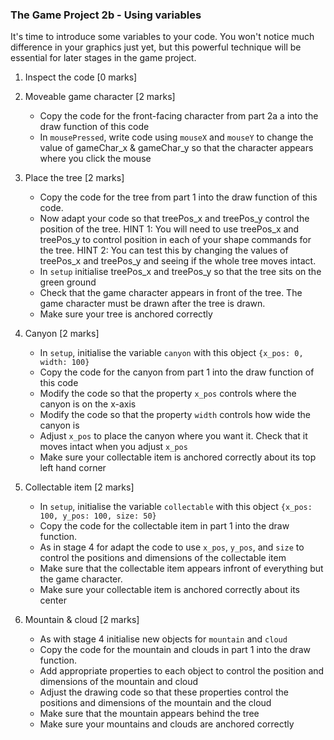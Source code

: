 ### The Game Project 2b - Using variables

It's time to introduce some variables to your code. You won't notice
much difference in your graphics just yet, but this powerful technique will
be essential for later stages in the game project.

1. Inspect the code [0 marks]

2. Moveable game character [2 marks]
	- Copy the code for the front-facing character from part 2a a into
	the draw function of this code
	- In `mousePressed`, write code using `mouseX` and `mouseY` to change the value of gameChar_x & gameChar_y so that the character appears where you click the mouse

3. Place the tree [2 marks]
	- Copy the code for the tree from part 1 into the draw function of this code.
	- Now adapt your code so that treePos_x and treePos_y control the position of the tree.
		HINT 1: You will need to use treePos_x and treePos_y to control position in each of your shape commands for the tree.
		HINT 2: You can test this by changing the values of treePos_x and treePos_y and seeing if the whole tree moves intact.
	- In `setup` initialise treePos_x and treePos_y so that the tree sits on the green ground
	- Check that the game character appears in front of the tree. The game character must be drawn after the tree is drawn.
	- Make sure your tree is anchored correctly

4. Canyon [2 marks]
	- In `setup`, initialise the variable `canyon` with this object `{x_pos: 0, width: 100}`
	- Copy the code for the canyon from part 1 into the draw function of this code
	- Modify the code so that the property `x_pos` controls where the canyon is on the x-axis
	- Modify the code so that the property `width` controls how wide the canyon is
	- Adjust `x_pos` to place the canyon where you want it. Check that it moves intact when you adjust `x_pos`
	- Make sure your collectable item is anchored correctly about its top left hand corner
	

5. Collectable item [2 marks]
	- In `setup`, initialise the variable `collectable` with this object `{x_pos: 100, y_pos: 100, size: 50}`
	- Copy the code for the collectable item in part 1 into the draw function.
	- As in stage 4 for adapt the code to use `x_pos`, `y_pos`, and `size` to control the positions and dimensions of the collectable item
	- Make sure that the collectable item appears infront of everything but the game character.
	- Make sure your collectable item is anchored correctly about its center

6. Mountain & cloud [2 marks]
	- As with stage 4 initialise new objects for `mountain` and `cloud`
	- Copy the code for the mountain and clouds in part 1 into the draw function.
	- Add appropriate properties to each object to control the position and dimensions of the mountain and cloud
	- Adjust the drawing code so that these properties control the positions and dimensions of the mountain and the cloud
	- Make sure that the mountain appears behind the tree
	- Make sure your mountains and clouds are anchored correctly

